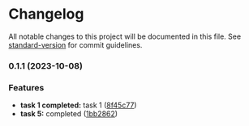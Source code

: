 # Changelog

All notable changes to this project will be documented in this file. See [standard-version](https://github.com/conventional-changelog/standard-version) for commit guidelines.

### 0.1.1 (2023-10-08)


### Features

* **task 1 completed:** task 1 ([8f45c77](https://shubham/Subham-Kedia/automatedpros-assignment/commit/8f45c77fcb00e1c5c294c0e62db1ff04362767d7))
* **task 5:** completed ([1bb2862](https://shubham/Subham-Kedia/automatedpros-assignment/commit/1bb2862272faf6211783cbddca918ab562834047))
